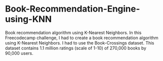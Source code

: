# Book-Recommendation-Engine-using-KNN
Book recommendation algorithm using K-Nearest Neighbors.
In this Freecodecamp challenge, I had to create a book recommendation algorithm using K-Nearest Neighbors. I had to use the Book-Crossings dataset. This dataset contains 1.1 million ratings (scale of 1-10) of 270,000 books by 90,000 users.
